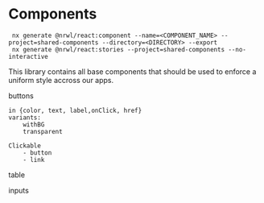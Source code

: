 # Components

```
 nx generate @nrwl/react:component --name=<COMPONENT_NAME> --project=shared-components --directory=<DIRECTORY> --export
 nx generate @nrwl/react:stories --project=shared-components --no-interactive

```

This library contains all base components that should be used to enforce a uniform style accross our apps.

buttons

    in {color, text, label,onClick, href}
    variants:
        withBG
        transparent

    Clickable
        - button
        - link

table

inputs
